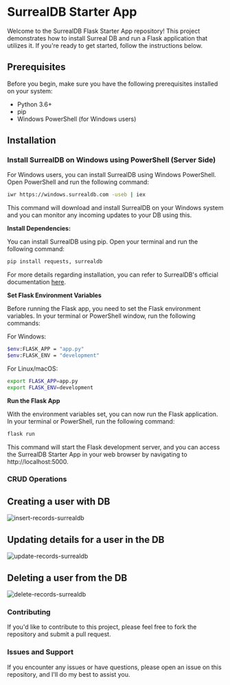 # SurrealDB Starter App

Welcome to the SurrealDB Flask Starter App repository! This project demonstrates how to install Surreal DB and run a Flask application that utilizes it. If you're ready to get started, follow the instructions below.

## Prerequisites

Before you begin, make sure you have the following prerequisites installed on your system:

- Python 3.6+
- pip
- Windows PowerShell (for Windows users)

## Installation

### Install SurrealDB on Windows using PowerShell (Server Side)

For Windows users, you can install SurrealDB using Windows PowerShell. Open PowerShell and run the following command:

```bash
iwr https://windows.surrealdb.com -useb | iex
```
This command will download and install SurrealDB on your Windows system and you can monitor any incoming updates to your DB using this.

**Install Dependencies:**

You can install SurrealDB using pip. Open your terminal and run the following command:

```sh
pip install requests, surrealdb
```
For more details regarding installation, you can refer to SurrealDB's official documentation [here](https://surrealdb.com/docs/integration/sdks/python).

**Set Flask Environment Variables**

Before running the Flask app, you need to set the Flask environment variables. In your terminal or PowerShell window, run the following commands:

For Windows:

```bash
$env:FLASK_APP = "app.py"
$env:FLASK_ENV = "development"
```
For Linux/macOS:

```bash
export FLASK_APP=app.py
export FLASK_ENV=development
```
**Run the Flask App**

With the environment variables set, you can now run the Flask application. In your terminal or PowerShell, run the following command:

```bash
flask run
```
This command will start the Flask development server, and you can access the SurrealDB Starter App in your web browser by navigating to http://localhost:5000.

### CRUD Operations

## Creating a user with DB

![insert-records-surrealdb](https://github.com/syedzubeen/surrealdb_flask_starter_app/assets/14253061/68ea8cd2-b87e-4250-9285-618a755648e6)


## Updating details for a user in the DB

![update-records-surrealdb](https://github.com/syedzubeen/surrealdb_flask_starter_app/assets/14253061/b91ca44f-6937-40d1-b415-c0b2425c57e2)


## Deleting a user from the DB

![delete-records-surrealdb](https://github.com/syedzubeen/surrealdb_flask_starter_app/assets/14253061/9871d1c3-6c61-471b-8266-7fa536ff22a5)


### Contributing
If you'd like to contribute to this project, please feel free to fork the repository and submit a pull request.

### Issues and Support
If you encounter any issues or have questions, please open an issue on this repository, and I'll do my best to assist you.
